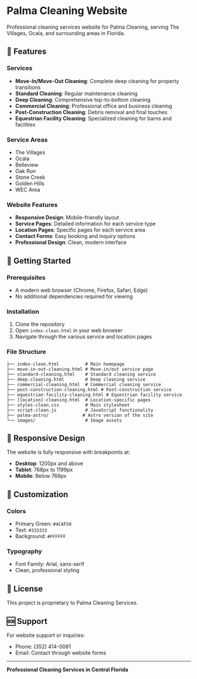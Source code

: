 # Palma Cleaning Website

Professional cleaning services website for Palma Cleaning, serving The Villages, Ocala, and surrounding areas in Florida.

## 🌟 Features

### Services
- **Move-In/Move-Out Cleaning**: Complete deep cleaning for property transitions
- **Standard Cleaning**: Regular maintenance cleaning
- **Deep Cleaning**: Comprehensive top-to-bottom cleaning
- **Commercial Cleaning**: Professional office and business cleaning
- **Post-Construction Cleaning**: Debris removal and final touches
- **Equestrian Facility Cleaning**: Specialized cleaning for barns and facilities

### Service Areas
- The Villages
- Ocala
- Belleview
- Oak Run
- Stone Creek
- Golden Hills
- WEC Area

### Website Features
- **Responsive Design**: Mobile-friendly layout
- **Service Pages**: Detailed information for each service type
- **Location Pages**: Specific pages for each service area
- **Contact Forms**: Easy booking and inquiry options
- **Professional Design**: Clean, modern interface

## 🚀 Getting Started

### Prerequisites
- A modern web browser (Chrome, Firefox, Safari, Edge)
- No additional dependencies required for viewing

### Installation
1. Clone the repository
2. Open `index-clean.html` in your web browser
3. Navigate through the various service and location pages

### File Structure
```
├── index-clean.html          # Main homepage
├── move-in-out-cleaning.html # Move-in/out service page
├── standard-cleaning.html    # Standard cleaning service
├── deep-cleaning.html        # Deep cleaning service
├── commercial-cleaning.html  # Commercial cleaning service
├── post-construction-cleaning.html # Post-construction service
├── equestrian-facility-cleaning.html # Equestrian facility service
├── [location]-cleaning.html  # Location-specific pages
├── styles-clean.css          # Main stylesheet
├── script-clean.js           # JavaScript functionality
├── palma-astro/             # Astro version of the site
└── images/                   # Image assets
```

## 📱 Responsive Design

The website is fully responsive with breakpoints at:
- **Desktop**: 1200px and above
- **Tablet**: 768px to 1199px
- **Mobile**: Below 768px

## 🎨 Customization

### Colors
- Primary Green: `#4CAF50`
- Text: `#333333`
- Background: `#FFFFFF`

### Typography
- Font Family: Arial, sans-serif
- Clean, professional styling

## 📄 License

This project is proprietary to Palma Cleaning Services.

## 🆘 Support

For website support or inquiries:
- Phone: (352) 414-0081
- Email: Contact through website forms

---

**Professional Cleaning Services in Central Florida**
